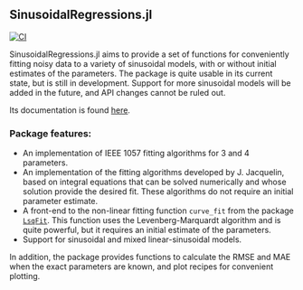 ## SinusoidalRegressions.jl

[![CI](https://github.com/mbaz/SinusoidalRegressions.jl/actions/workflows/ci.yml/badge.svg)](https://github.com/mbaz/SinusoidalRegressions.jl/actions/workflows/ci.yml)

SinusoidalRegressions.jl aims to provide a set of functions for conveniently fitting noisy data to a variety of sinusoidal models, with or without initial estimates of the parameters. The package is quite usable in its current state, but is still in development. Support for more sinusoidal models will be added in the future, and API changes cannot be ruled out.

Its documentation is found [here](https://mbaz.github.io/SinusoidalRegressions.jl/stable/).

### Package features:

* An implementation of IEEE 1057 fitting algorithms for 3 and 4 parameters.
* An implementation of the fitting algorithms developed by J. Jacquelin, based on integral equations that can be solved numerically and whose solution provide the desired fit. These algorithms do not require an initial parameter estimate.
* A front-end to the non-linear fitting function `curve_fit` from the package [`LsqFit`](https://github.com/JuliaNLSolvers/LsqFit.jl). This function uses the Levenberg-Marquardt algorithm and is quite powerful, but it requires an initial estimate of the parameters.
* Support for sinusoidal and mixed linear-sinusoidal models.

In addition, the package provides functions to calculate the RMSE and MAE when the exact parameters are known, and plot recipes for convenient plotting.

